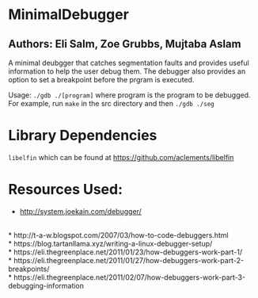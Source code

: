 # MinimalDebugger
## Authors: Eli Salm, Zoe Grubbs, Mujtaba Aslam

A minimal deubgger that catches segmentation faults and provides useful information to help the user debug them. The debugger also provides an option to set a breakpoint before the prgram is executed.  

Usage:
`./gdb ./[program]` where program is the program to be debugged. For example, run `make` in the src directory and then `./gdb ./seg`

# Library Dependencies
`libelfin` which can be found at https://github.com/aclements/libelfin

# Resources Used:
* http://system.joekain.com/debugger/
<br/>
* http://t-a-w.blogspot.com/2007/03/how-to-code-debuggers.html
<br/>
* https://blog.tartanllama.xyz/writing-a-linux-debugger-setup/
<br/>
* https://eli.thegreenplace.net/2011/01/23/how-debuggers-work-part-1/
<br/>
* https://eli.thegreenplace.net/2011/01/27/how-debuggers-work-part-2-breakpoints/
<br/>
* https://eli.thegreenplace.net/2011/02/07/how-debuggers-work-part-3-debugging-information
<br/>
